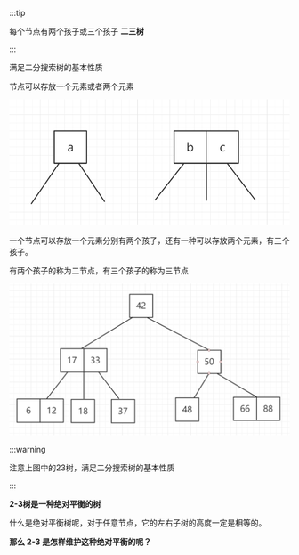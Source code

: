 

:::tip

每个节点有两个孩子或三个孩子    **二三树**



:::

满足二分搜索树的基本性质

节点可以存放一个元素或者两个元素

![image-20200403014857152](../.vuepress/public/image-20200403014857152.png)

一个节点可以存放一个元素分别有两个孩子，还有一种可以存放两个元素，有三个孩子。

有两个孩子的称为二节点，有三个孩子的称为三节点

![image-20200403015609323](../.vuepress/public/image-20200403015609323.png)

:::warning

注意上图中的23树，满足二分搜索树的基本性质

:::



**2-3树是一种绝对平衡的树**

什么是绝对平衡树呢，对于任意节点，它的左右子树的高度一定是相等的。



**那么 2-3 是怎样维护这种绝对平衡的呢？**


